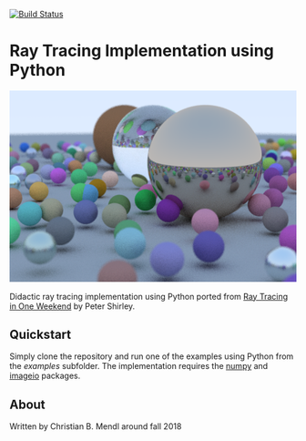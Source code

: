 [![Build Status](https://travis-ci.com/cmendl/raytracing.svg?branch=master)](https://travis-ci.com/cmendl/raytracing)


Ray Tracing Implementation using Python
=======================================

![Rendered random scene](examples/random_scene.png)

Didactic ray tracing implementation using Python ported from [Ray Tracing in One Weekend](https://github.com/RayTracing/raytracing.github.io) by Peter Shirley.


Quickstart
----------
Simply clone the repository and run one of the examples using Python from the *examples* subfolder. The implementation requires the [numpy](https://pypi.org/project/numpy/) and [imageio](https://pypi.org/project/imageio/) packages.


About
-----
Written by Christian B. Mendl around fall 2018
